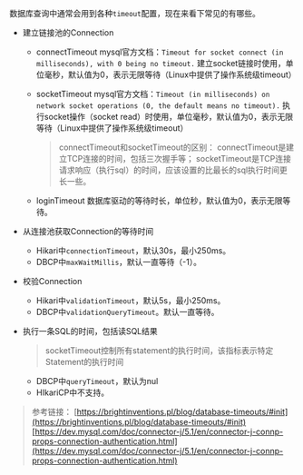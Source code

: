 数据库查询中通常会用到各种`timeout`配置，现在来看下常见的有哪些。


- 建立链接池的Connection
    - connectTimeout
mysql官方文档：`Timeout for socket connect (in milliseconds), with 0 being no timeout.`
建立socket链接时使用，单位毫秒，默认值为0，表示无限等待（Linux中提供了操作系统级timeout）
    - socketTimeout
mysql官方文档：`Timeout (in milliseconds) on network socket operations (0, the default means no timeout).`
执行socket操作（socket read）时使用，单位毫秒，默认值为0，表示无限等待（Linux中提供了操作系统级timeout）

        > connectTimeout和socketTimeout的区别：
connectTimeout是建立TCP连接的时间，包括三次握手等；
socketTimeout是TCP连接请求响应（执行sql）的时间，应该设置的比最长的sql执行时间更长一些。
    - loginTimeout
数据库驱动的等待时长，单位秒，默认值为0，表示无限等待。
- 从连接池获取Connection的等待时间
    - Hikari中`connectionTimeout`，默认30s，最小250ms。
    - DBCP中`maxWaitMillis`，默认一直等待（-1）。
- 校验Connection
    - Hikari中`validationTimeout`，默认5s，最小250ms。
    - DBCP中`validationQueryTimeout`。默认一直等待。
- 执行一条SQL的时间，包括读SQL结果

    > socketTimeout控制所有statement的执行时间，该指标表示特定Statement的执行时间

    - DBCP中`queryTimeout`，默认为nul
    - HIkariCP中不支持。



> 参考链接：
[https://brightinventions.pl/blog/database-timeouts/#init](https://brightinventions.pl/blog/database-timeouts/#init)[https://dev.mysql.com/doc/connector-j/5.1/en/connector-j-connp-props-connection-authentication.html](https://dev.mysql.com/doc/connector-j/5.1/en/connector-j-connp-props-connection-authentication.html)